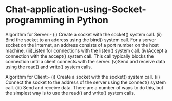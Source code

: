 # Chat-application-using-Socket-programming in Python

Algorithm for Server:-
  (i) Create a socket with the socket() system call. 
  (ii) Bind the socket to an address using the bind() system call. For a server socket on the Internet, an address consists of a port number on the host machine. 
  (iii)Listen for connections with the listen() system call. 
  (iv)Accept a connection with the accept() system call. This call typically blocks the connection until a client connects with the server. 
  (v)Send and receive data using the read() and write() system calls. 
  
Algorithm for Client:-
  (i) Create a socket with the socket() system call. 
  (ii) Connect the socket to the address of the server using the connect() system call. 
  (iii) Send and receive data. There are a number of ways to do this, but the simplest way is to use the read() and write() system calls. 
